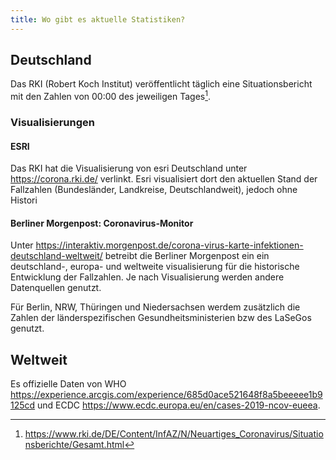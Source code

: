 ```yaml
---
title: Wo gibt es aktuelle Statistiken?
---
```


## Deutschland

Das RKI (Robert Koch Institut) veröffentlicht täglich eine Situationsbericht mit den Zahlen von 00:00 des jeweiligen Tages[^1].

### Visualisierungen

#### ESRI

Das RKI hat die Visualisierung von esri Deutschland unter <https://corona.rki.de/> verlinkt. Esri visualisiert dort den aktuellen
Stand der Fallzahlen (Bundesländer, Landkreise, Deutschlandweit), jedoch ohne Histori

#### Berliner Morgenpost: Coronavirus-Monitor

Unter <https://interaktiv.morgenpost.de/corona-virus-karte-infektionen-deutschland-weltweit/> betreibt die Berliner Morgenpost ein
ein deutschland-, europa- und weltweite visualisierung für die historische Entwicklung der Fallzahlen. Je nach Visualisierung werden
andere Datenquellen genutzt.

Für Berlin, NRW, Thüringen und Niedersachsen werdem zusätzlich die Zahlen der länderspezifischen Gesundheitsministerien bzw des LaSeGos
genutzt.

## Weltweit

Es offizielle Daten von WHO <https://experience.arcgis.com/experience/685d0ace521648f8a5beeeee1b9125cd> und ECDC <https://www.ecdc.europa.eu/en/cases-2019-ncov-eueea>.

[^1]: https://www.rki.de/DE/Content/InfAZ/N/Neuartiges_Coronavirus/Situationsberichte/Gesamt.html

